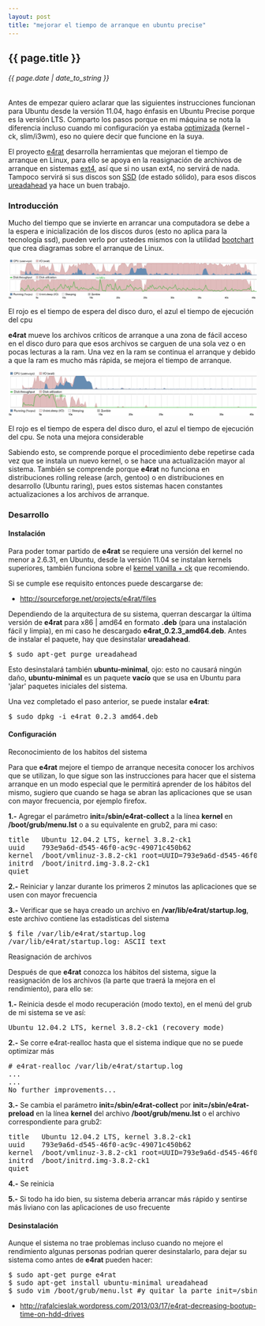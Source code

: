 ```yaml
---
layout: post
title: "mejorar el tiempo de arranque en ubuntu precise"
---
```


## {{ page.title }}
###### {{ page.date | date_to_string }}

Antes de empezar quiero aclarar que las siguientes instrucciones funcionan para Ubuntu desde la versión 11.04, hago énfasis en Ubuntu Precise porque es la versión LTS. Comparto los pasos porque en mi máquina se nota la diferencia incluso cuando mi configuración ya estaba [optimizada](http://chilicuil.github.com/all/os/2012/05/03/actualizacion-ubuntu-1204.html) (kernel -ck, slim/i3wm), eso no quiere decir que funcione en la suya.

El proyecto [e4rat](http://e4rat.sourceforge.net/) desarrolla herramientas que mejoran el tiempo de arranque en Linux, para ello se apoya en la reasignación de archivos de arranque en sistemas [ext4](http://es.wikipedia.org/wiki/Ext4), así que si no usan ext4, no servirá de nada. Tampoco servirá si sus discos son [SSD](http://es.wikipedia.org/wiki/Unidad_de_estado_s%C3%B3lido) (de estado sólido), para esos discos [ureadahead](https://launchpad.net/ureadahead) ya hace un buen trabajo.

### Introducción

Mucho del tiempo que se invierte en arrancar una computadora se debe a la espera e inicialización de los discos duros (esto no aplica para la tecnología ssd), pueden verlo por ustedes mismos con la utilidad [bootchart](http://www.bootchart.org/) que crea diagramas sobre el arranque de Linux.

[![alt text](/assets/img/66.png)](/assets/img/66.png)

El rojo es el tiempo de espera del disco duro, el azul el tiempo de ejecución del cpu

**e4rat** mueve los archivos críticos de arranque a una zona de fácil acceso en el disco duro para que esos archivos se carguen de una sola vez o en pocas lecturas a la ram. Una vez en la ram se continua el arranque y debido a que la ram es mucho más rápida, se mejora el tiempo de arranque.

[![alt text](/assets/img/67.png)](/assets/img/67.png)

El rojo es el tiempo de espera del disco duro, el azul el tiempo de ejecución del cpu. Se nota una mejora considerable

Sabiendo esto, se comprende porque el procedimiento debe repetirse cada vez que se instala un nuevo kernel, o se hace una actualización mayor al sistema. También se comprende porque **e4rat** no funciona en distribuciones rolling release (arch, gentoo) o en distribuciones en desarrollo (Ubuntu raring), pues estos sistemas hacen constantes actualizaciones a los archivos de arranque.

### Desarrollo

#### Instalación

Para poder tomar partido de **e4rat** se requiere una versión del kernel no menor a 2.6.31, en Ubuntu, desde la versión 11.04 se instalan kernels superiores, también funciona sobre el [kernel vanilla + ck](http://chilicuil.github.com/all/os/2012/07/03/kernel-ck-en-ubuntu-1204.html) que recomiendo.

Si se cumple ese requisito entonces puede descargarse de:

- <http://sourceforge.net/projects/e4rat/files>

Dependiendo de la arquitectura de su sistema, querran descargar la última versión de **e4rat** para x86 | amd64 en formato **.deb** (para una instalación fácil y limpia), en mi caso he descargado **e4rat_0.2.3_amd64.deb**. Antes de instalar el paquete, hay que desinstalar **ureadahead**.

<pre class="sh_sh">
$ sudo apt-get purge ureadahead
</pre>

Esto desinstalará también **ubuntu-minimal**, ojo: esto no causará ningún daño, **ubuntu-minimal** es un paquete **vacío** que se usa en Ubuntu para 'jalar' paquetes iniciales del sistema.

Una vez completado el paso anterior, se puede instalar **e4rat**:

<pre class="sh_sh">
$ sudo dpkg -i e4rat_0.2.3_amd64.deb
</pre>

#### Configuración

Reconocimiento de los habitos del sistema

Para que **e4rat** mejore el tiempo de arranque necesita conocer los archivos que se utilizan, lo que sigue son las instrucciones para hacer que el sistema arranque en un modo especial que le permitirá aprender de los hábitos del mismo, sugiero que cuando se haga se abran las aplicaciones que se usan con mayor frecuencia, por ejemplo firefox.

**1.-** Agregar el parámetro **init=/sbin/e4rat-collect** a la línea **kernel** en **/boot/grub/menu.lst** o a su equivalente en grub2, para mi caso:

<pre class="config">
title   Ubuntu 12.04.2 LTS, kernel 3.8.2-ck1
uuid    793e9a6d-d545-46f0-ac9c-49071c450b62
kernel  /boot/vmlinuz-3.8.2-ck1 root=UUID=793e9a6d-d545-46f0-ac9c-49071c450b62 ro  init=/sbin/e4rat-collect
initrd  /boot/initrd.img-3.8.2-ck1
quiet
</pre>

**2.-** Reiniciar y lanzar durante los primeros 2 minutos las aplicaciones que se usen con mayor frecuencia

**3.-** Verificar que se haya creado un archivo en **/var/lib/e4rat/startup.log**, este archivo contiene las estadísticas del sistema

<pre class="sh_sh">
$ file /var/lib/e4rat/startup.log
/var/lib/e4rat/startup.log: ASCII text
</pre>

Reasignación de archivos

Después de que **e4rat** conozca los hábitos del sistema, sigue la reasignación de los archivos (la parte que traerá la mejora en el rendimiento), para ello se:

**1.-** Reinicia desde el modo recuperación (modo texto), en el menú del grub de mi sistema se ve así:

<pre class="config">
Ubuntu 12.04.2 LTS, kernel 3.8.2-ck1 (recovery mode)
</pre>

**2.-** Se corre e4rat-realloc hasta que el sistema indique que no se puede optimizar más

<pre class="sh_sh">
# e4rat-realloc /var/lib/e4rat/startup.log
...
...
No further improvements...
</pre>

**3.-** Se cambia el parámetro **init=/sbin/e4rat-collect** por **init=/sbin/e4rat-preload** en la línea **kernel** del archivo **/boot/grub/menu.lst** o el archivo correspondiente para grub2:

<pre class="config">
title   Ubuntu 12.04.2 LTS, kernel 3.8.2-ck1
uuid    793e9a6d-d545-46f0-ac9c-49071c450b62
kernel  /boot/vmlinuz-3.8.2-ck1 root=UUID=793e9a6d-d545-46f0-ac9c-49071c450b62 ro  init=/sbin/e4rat-preload
initrd  /boot/initrd.img-3.8.2-ck1
quiet
</pre>

**4.-** Se reinicia

**5.-** Si todo ha ido bien, su sistema deberia arrancar más rápido y sentirse más liviano con las aplicaciones de uso frecuente

#### Desinstalación

Aunque el sistema no trae problemas incluso cuando no mejore el rendimiento algunas personas podrian querer desinstalarlo, para dejar su sistema como antes de **e4rat** pueden hacer:

<pre class="sh_sh">
$ sudo apt-get purge e4rat
$ sudo apt-get install ubuntu-minimal ureadahead
$ sudo vim /boot/grub/menu.lst #y quitar la parte init=/sbin/e4rat-preload
</pre>

- <http://rafalcieslak.wordpress.com/2013/03/17/e4rat-decreasing-bootup-time-on-hdd-drives>
